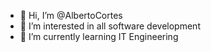 - 👋 Hi, I’m @AlbertoCortes
- 👀 I’m interested in all software development
- 🌱 I’m currently learning IT Engineering

<!---
AlbertoCortes/AlbertoCortes is a ✨ special ✨ repository because its `README.md` (this file) appears on your GitHub profile.
You can click the Preview link to take a look at your changes.
--->
